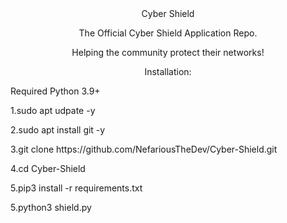 <div align="center"> 
Cyber Shield
<p>The Official Cyber Shield Application Repo.</p>
<p>Helping the community protect their networks!</p>
</div>

<p align="center">Installation:
<p>Required Python 3.9+</p>
<p>1.sudo apt udpate -y</p>
<p>2.sudo apt install git -y</p>
<p>3.git clone https://github.com/NefariousTheDev/Cyber-Shield.git</p>
<p>4.cd Cyber-Shield</p>
<p>5.pip3 install -r requirements.txt</p>
<p>5.python3 shield.py</p>
